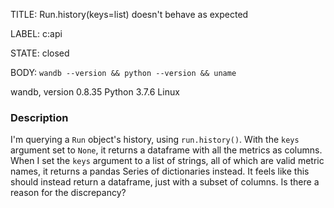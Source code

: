 TITLE:
Run.history(keys=list) doesn't behave as expected

LABEL:
c:api

STATE:
closed

BODY:
`wandb --version && python --version && uname`

wandb, version 0.8.35
Python 3.7.6
Linux

### Description
I'm querying a `Run` object's history, using `run.history()`. 
With the `keys` argument set to `None`, it returns a dataframe with all the metrics as columns. When I set the `keys` argument to a list of strings, all of which are valid metric names, it returns a pandas Series of dictionaries instead. It feels like this should instead return a dataframe, just with a subset of columns. Is there a reason for the discrepancy?


